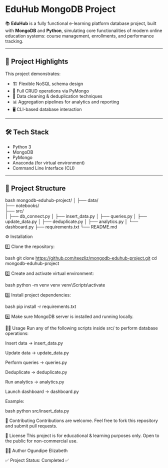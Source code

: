 # EduHub MongoDB Project

📚 **EduHub** is a fully functional e-learning platform database project, built with **MongoDB** and **Python**, simulating core functionalities of modern online education systems: course management, enrollments, and performance tracking.

---

## 🚀 Project Highlights

This project demonstrates:

- 🏗️ Flexible NoSQL schema design
- 🔄 Full CRUD operations via PyMongo
- 🧹 Data cleaning & deduplication techniques
- 📊 Aggregation pipelines for analytics and reporting
- 🖥️ CLI-based database interaction

---

## 🛠 Tech Stack

- Python 3
- MongoDB
- PyMongo
- Anaconda (for virtual environment)
- Command Line Interface (CLI)

---

## 📂 Project Structure

bash
mongodb-eduhub-project/
│
├── data/            
├── notebooks/       
├── src/             
│   ├── db_connect.py
│   ├── insert_data.py
│   ├── queries.py
│   ├── update_data.py
│   ├── deduplicate.py
│   ├── analytics.py
│   └── dashboard.py
├── requirements.txt
└── README.md

⚙️ Installation

1️⃣ Clone the repository:

bash
git clone https://github.com/teezliz/mongodb-eduhub-project.git
cd mongodb-eduhub-project

2️⃣ Create and activate virtual environment:

bash
python -m venv venv
venv\Scripts\activate   

3️⃣ Install project dependencies:

bash
pip install -r requirements.txt

4️⃣ Make sure MongoDB server is installed and running locally.

🏃‍♀️ Usage
Run any of the following scripts inside src/ to perform database operations:

Insert data → insert_data.py

Update data → update_data.py

Perform queries → queries.py

Deduplicate → deduplicate.py

Run analytics → analytics.py

Launch dashboard → dashboard.py

Example:

bash
python src/insert_data.py

🤝 Contributing
Contributions are welcome.
Feel free to fork this repository and submit pull requests.

📄 License
This project is for educational & learning purposes only.
Open to the public for non-commercial use.

👩‍💻 Author
Ogundipe Elizabeth

✅ Project Status: Completed ✅